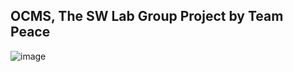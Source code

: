 ## OCMS, The SW Lab Group Project by Team Peace
![image](https://user-images.githubusercontent.com/84220034/206002847-328f3884-738d-493d-9b3f-c2fc3afe0acd.png)
